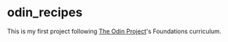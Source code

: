 # odin_recipes

This is my first project following [The Odin Project](https://github.com/TheOdinProject)'s Foundations curriculum.